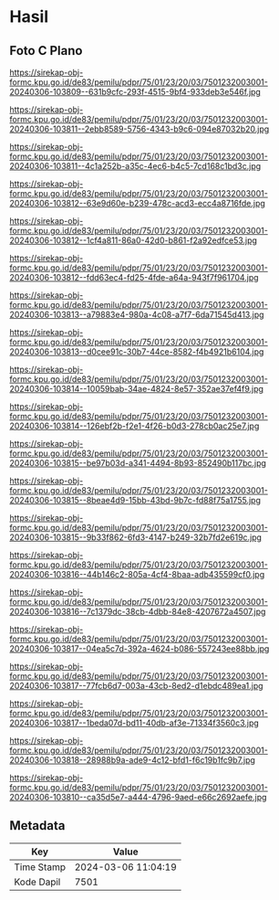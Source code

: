 # Hasil

## Foto C Plano

https://sirekap-obj-formc.kpu.go.id/de83/pemilu/pdpr/75/01/23/20/03/7501232003001-20240306-103809--631b9cfc-293f-4515-9bf4-933deb3e546f.jpg

https://sirekap-obj-formc.kpu.go.id/de83/pemilu/pdpr/75/01/23/20/03/7501232003001-20240306-103811--2ebb8589-5756-4343-b9c6-094e87032b20.jpg

https://sirekap-obj-formc.kpu.go.id/de83/pemilu/pdpr/75/01/23/20/03/7501232003001-20240306-103811--4c1a252b-a35c-4ec6-b4c5-7cd168c1bd3c.jpg

https://sirekap-obj-formc.kpu.go.id/de83/pemilu/pdpr/75/01/23/20/03/7501232003001-20240306-103812--63e9d60e-b239-478c-acd3-ecc4a8716fde.jpg

https://sirekap-obj-formc.kpu.go.id/de83/pemilu/pdpr/75/01/23/20/03/7501232003001-20240306-103812--1cf4a811-86a0-42d0-b861-f2a92edfce53.jpg

https://sirekap-obj-formc.kpu.go.id/de83/pemilu/pdpr/75/01/23/20/03/7501232003001-20240306-103812--fdd63ec4-fd25-4fde-a64a-943f7f961704.jpg

https://sirekap-obj-formc.kpu.go.id/de83/pemilu/pdpr/75/01/23/20/03/7501232003001-20240306-103813--a79883e4-980a-4c08-a7f7-6da71545d413.jpg

https://sirekap-obj-formc.kpu.go.id/de83/pemilu/pdpr/75/01/23/20/03/7501232003001-20240306-103813--d0cee91c-30b7-44ce-8582-f4b4921b6104.jpg

https://sirekap-obj-formc.kpu.go.id/de83/pemilu/pdpr/75/01/23/20/03/7501232003001-20240306-103814--10059bab-34ae-4824-8e57-352ae37ef4f9.jpg

https://sirekap-obj-formc.kpu.go.id/de83/pemilu/pdpr/75/01/23/20/03/7501232003001-20240306-103814--126ebf2b-f2e1-4f26-b0d3-278cb0ac25e7.jpg

https://sirekap-obj-formc.kpu.go.id/de83/pemilu/pdpr/75/01/23/20/03/7501232003001-20240306-103815--be97b03d-a341-4494-8b93-852490b117bc.jpg

https://sirekap-obj-formc.kpu.go.id/de83/pemilu/pdpr/75/01/23/20/03/7501232003001-20240306-103815--8beae4d9-15bb-43bd-9b7c-fd88f75a1755.jpg

https://sirekap-obj-formc.kpu.go.id/de83/pemilu/pdpr/75/01/23/20/03/7501232003001-20240306-103815--9b33f862-6fd3-4147-b249-32b7fd2e619c.jpg

https://sirekap-obj-formc.kpu.go.id/de83/pemilu/pdpr/75/01/23/20/03/7501232003001-20240306-103816--44b146c2-805a-4cf4-8baa-adb435599cf0.jpg

https://sirekap-obj-formc.kpu.go.id/de83/pemilu/pdpr/75/01/23/20/03/7501232003001-20240306-103816--7c1379dc-38cb-4dbb-84e8-4207672a4507.jpg

https://sirekap-obj-formc.kpu.go.id/de83/pemilu/pdpr/75/01/23/20/03/7501232003001-20240306-103817--04ea5c7d-392a-4624-b086-557243ee88bb.jpg

https://sirekap-obj-formc.kpu.go.id/de83/pemilu/pdpr/75/01/23/20/03/7501232003001-20240306-103817--77fcb6d7-003a-43cb-8ed2-d1ebdc489ea1.jpg

https://sirekap-obj-formc.kpu.go.id/de83/pemilu/pdpr/75/01/23/20/03/7501232003001-20240306-103817--1beda07d-bd11-40db-af3e-71334f3560c3.jpg

https://sirekap-obj-formc.kpu.go.id/de83/pemilu/pdpr/75/01/23/20/03/7501232003001-20240306-103818--28988b9a-ade9-4c12-bfd1-f6c19b1fc9b7.jpg

https://sirekap-obj-formc.kpu.go.id/de83/pemilu/pdpr/75/01/23/20/03/7501232003001-20240306-103810--ca35d5e7-a444-4796-9aed-e66c2692aefe.jpg


## Metadata

| Key        | Value               |
| ---------- | ------------------- |
| Time Stamp | 2024-03-06 11:04:19 |
| Kode Dapil | 7501                |



